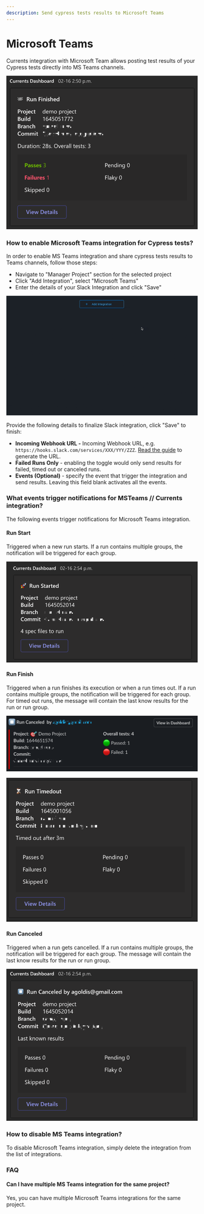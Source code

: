 ```yaml
---
description: Send cypress tests results to Microsoft Teams
---
```


# Microsoft Teams

Currents integration with Microsoft Team allows posting test results of your Cypress tests directly into MS Teams channels.

![Cypress Tests Results in Microsoft Teams](../.gitbook/assets/cypress-msteams-example.png)

### How to enable Microsoft Teams integration for Cypress tests?

In order to enable MS Teams integration and share cypress tests results to Teams channels, follow those steps:

* Navigate to "Manager Project" section for the selected project
* Click "Add Integration", select "Microsoft Teams"
* Enter the details of your Slack Integration and click "Save"

![Enabling Microsoft Teams Slack integration](../.gitbook/assets/cypress-msteam-setup.gif)

Provide the following details to finalize Slack integration, click "Save" to finish:

* **Incoming Webhook URL -** Incoming Webhook URL, e.g. `https://hooks.slack.com/services/XXX/YYY/ZZZ`. [Read the guide](https://docs.microsoft.com/en-us/microsoftteams/platform/webhooks-and-connectors/how-to/add-incoming-webhook) to generate the URL.
* **Failed Runs Only** - enabling the toggle would only send results for failed, timed out or canceled runs.
* **Events (Optional)** - specify the event that trigger the integration and send results. Leaving this field blank activates all the events.

### What events trigger notifications for MSTeams // Currents integration?

The following events trigger notifications for Microsoft Teams integration.

#### **Run Start**

Triggered when a new run starts. If a run contains multiple groups, the notification will be triggered for each group.

![Example of MS Teams notification for Cypress Run Start event](../.gitbook/assets/cypress-msteams-run-start.png)

#### **Run Finish**

Triggered when a run finishes its execution or when a run times out. If a run contains multiple groups, the notification will be triggered for each group. For timed out runs, the message will contain the last know results for the run or run group.

![Example of MS Teams notification for Cypress Run Finished](../.gitbook/assets/cypress-run-canceled-slack.png)

![Example of MS Teams notification for Cypress Run Finished with Timeout event ](../.gitbook/assets/cypress-msteams-run-timedout.png)

#### Run Canceled

Triggered when a run gets cancelled. If a run contains multiple groups, the notification will be triggered for each group. The message will contain the last know results for the run or run group.

![Example of MS Teams notification for Cypress Run Canceled event ](../.gitbook/assets/cypress-teams-run-canceled.png)

### How to disable MS Teams integration?

To disable Microsoft Teams integration, simply delete the integration from the list of integrations.

### FAQ

#### Can I have multiple MS Teams integration for the same project?

Yes, you can have multiple Microsoft Teams integrations for the same project.
